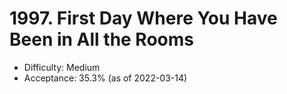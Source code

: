 # 1997. First Day Where You Have Been in All the Rooms
- Difficulty: Medium
- Acceptance: 35.3% (as of 2022-03-14)
